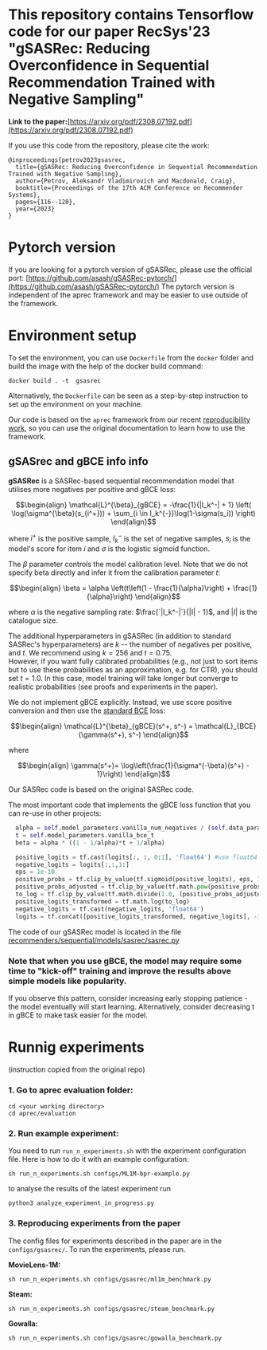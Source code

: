 # This repository contains Tensorflow code for our paper RecSys'23 "gSASRec: Reducing Overconfidence in Sequential Recommendation Trained with Negative Sampling"

**Link to the paper:**[https://arxiv.org/pdf/2308.07192.pdf](https://arxiv.org/pdf/2308.07192.pdf)

If you use this code from the repository, please cite the work: 
```
@inproceedings{petrov2023gsasrec,
  title={gSASRec: Reducing Overconfidence in Sequential Recommendation Trained with Negative Sampling},
  author={Petrov, Aleksandr Vladimirovich and Macdonald, Craig},
  booktitle={Proceedings of the 17th ACM Conference on Recommender Systems},
  pages={116--128},
  year={2023}
}
```

# Pytorch version
If you are looking for a pytorch version of gSASRec, please use the official port:  [https://github.com/asash/gSASRec-pytorch/](https://github.com/asash/gSASRec-pytorch/)
The pytorch version is independent of the aprec framework and may be easier to use outside of the framework. 

# Environment setup

To set the environment, you can use `Dockerfile` from the `docker` folder and build the image with the help of the docker build command:

```
docker build . -t  gsasrec
```

Alternatively, the `Dockerfile` can be seen as a step-by-step instruction to set up the environment on your machine. 

Our code is based on the `aprec` framework from our recent [reproducibility work](https://github.com/asash/bert4rec_repro), so you can use the original documentation to learn how to use the framework. 

## gSASrec and gBCE info info
**gSASRec** is a SASRec-based sequential recommendation model that utilises more negatives per positive and gBCE loss: 

```math
\begin{align}
     \mathcal{L}^{\beta}_{gBCE} = -\frac{1}{|I_k^-| + 1} \left( \log(\sigma^{\beta}(s_{i^+})) + \sum_{i \in I_k^{-}}\log(1-\sigma(s_i)) \right)
\end{align}
```
where $`i^+`$ is the positive sample, $`I_k^-`$ is the set of negative samples, $`s_i`$ is the model's score for item $`i`$ and $`\sigma`$ is the logistic sigmoid function. 

The $`\beta`$ parameter controls the model calibration level. Note that we do not specify beta directly and infer it from the calibration parameter $`t`$:

```math
\begin{align}
    \beta = \alpha \left(t\left(1 - \frac{1}{\alpha}\right) + \frac{1}{\alpha}\right)
\end{align}
```
where $`\alpha`$ is the negative sampling rate: $`\frac{`|I_k^-|`}{|I| - 1}`$, and $`|I|`$ is the catalogue size. 

The additional hyperparameters in gSASRec (in addition to standard SASRec's hyperparameters) are $`k`$ -- the number of negatives per positive, and $`t`$. We recommend using $`k = 256`$ and $`t=0.75`$.  
However, if you want fully calibrated probabilities (e.g., not just to sort items but to use these probabilities as an approximation, e.g. for CTR), you should set $t=1.0$. In this case, model training will take longer but converge to realistic probabilities (see proofs and experiments in the paper). 

 We do not implement gBCE explicitly. Instead, we use score positive conversion and then use the [standard BCE](losses/bce.py) loss: 
```math
\begin{align}
        \mathcal{L}^{\beta}_{gBCE}(s^+, s^-) =  \mathcal{L}_{BCE}(\gamma(s^+), s^-)
\end{align}
```
where

```math
\begin{align}
    \gamma(s^+)= \log\left(\frac{1}{\sigma^{-\beta}(s^+) - 1}\right)
\end{align}
```

Our SASRec code is based on the original SASRec code. 

The most important code that implements the gBCE loss function that you can re-use in other projects: 

```python
  alpha = self.model_parameters.vanilla_num_negatives / (self.data_parameters.num_items - 1)
  t = self.model_parameters.vanilla_bce_t 
  beta = alpha * ((1 - 1/alpha)*t + 1/alpha)

  positive_logits = tf.cast(logits[:, :, 0:1], 'float64') #use float64 to increase numerical stability
  negative_logits = logits[:,:,1:]
  eps = 1e-10
  positive_probs = tf.clip_by_value(tf.sigmoid(positive_logits), eps, 1-eps)
  positive_probs_adjusted = tf.clip_by_value(tf.math.pow(positive_probs, -beta), 1+eps, tf.float64.max)
  to_log = tf.clip_by_value(tf.math.divide(1.0, (positive_probs_adjusted  - 1)), eps, tf.float64.max)
  positive_logits_transformed = tf.math.log(to_log)
  negative_logits = tf.cast(negative_logits, 'float64')
  logits = tf.concat([positive_logits_transformed, negative_logits], -1)
```
The code of our gSASRec model is located in the file [recommenders/sequential/models/sasrec/sasrec.py](recommenders/sequential/models/sasrec/sasrec.py)

### Note that when you use gBCE, the model may require some time to "kick-off" training  and improve the results above simple models like popularity. 

If you observe this pattern, consider increasing early stopping patience - the model eventually will start learning. Alternatively, consider decreasing t in gBCE to make task easier for the model. 

# Runnig experiments
(instruction copied from the original repo)

### 1.  Go to aprec evaluation folder: 
```
cd <your working directory>
cd aprec/evaluation
```

### 2. Run example experiment: 
You need to run `run_n_experiments.sh` with the experiment configuration file. Here is how to do it with an example configuration: 


```
sh run_n_experiments.sh configs/ML1M-bpr-example.py
```
to analyse the results of the latest experiment run 

```
python3 analyze_experiment_in_progress.py
```

### 3. Reproducing experiments from the paper
The config files for  experiments described in the paper are in the `configs/gsasrec/`. 
To run the experiments, please run.

**MovieLens-1M:**

```
sh run_n_experiments.sh configs/gsasrec/ml1m_benchmark.py
```

**Steam:**

```
sh run_n_experiments.sh configs/gsasrec/steam_benchmark.py
```
**Gowalla:**

```
sh run_n_experiments.sh configs/gsasrec/gowalla_benchmark.py
```
